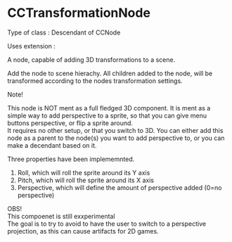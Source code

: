 CCTransformationNode
====================

Type of class  : Descendant of CCNode

Uses extension : <NONE>

A node, capable of adding 3D transformations to a scene.

Add the node to scene hierachy. All children added to the node, will be transformed according to the nodes transformation settings.

Note!

This node is NOT ment as a full fledged 3D component. It is ment as a simple way to add perspective to a sprite, so that you can give menu buttons perspective, or flip a sprite around.  
It requires no other setup, or that you switch to 3D. You can either add this node as a parent to the node(s) you want to add perspective to, or you can make a decendant based on it.

Three properties have been implememnted.  
1) Roll, which will roll the sprite around its Y axis  
2) Pitch, which will roll the sprite around its X axis  
3) Perspective, which will define the amount of perspective added (0=no perspective)  
 
OBS!  
This compoenet is still exxperimental  
The goal is to try to avoid to have the user to switch to a perspective projection, as this can cause artifacts for 2D games.





